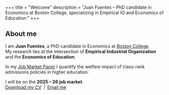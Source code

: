 +++
title = "Welcome"
description = "Juan Fuentes – PhD candidate in Economics at Boston College, specializing in Empirical IO and Economics of Education."
+++

## About me

I am **Juan Fuentes**, a PhD candidate in Economics at [Boston College](https://www.bc.edu/bc-web/schools/morrissey/departments/economics.html).  
My research lies at the intersection of **Empirical Industrial Organization** and the **Economics of Education**.

In my [Job Market Paper](/research/jmp/) I quantify the welfare impact of class-rank admissions policies in higher education.

I will be on the **2025 – 26 job market**.  
[Download my CV](/cv/) | [Email me](mailto:fuentejc@bc.edu)

